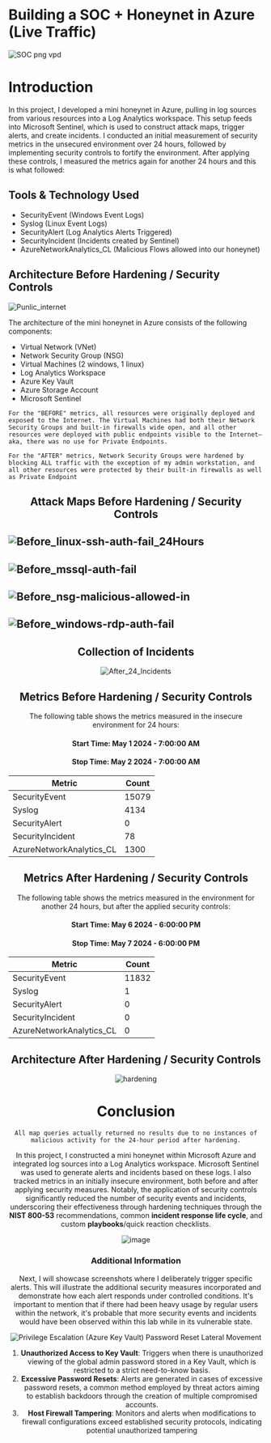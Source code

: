 # Building a SOC + Honeynet in Azure (Live Traffic)
![SOC png vpd](https://github.com/Matthew-Rimbert/Azure-HoneyNet/assets/169205418/4c7215d9-c0f8-4f06-b649-00ec2a661739)

# Introduction

In this project, I developed a mini honeynet in Azure, pulling in log sources from various resources into a Log Analytics workspace. This setup feeds into Microsoft Sentinel, which is used to construct attack maps, trigger alerts, and create incidents. I conducted an initial measurement of security metrics in the unsecured environment over 24 hours, followed by implementing security controls to fortify the environment. After applying these controls, I measured the metrics again for another 24 hours and this is what followed:
## Tools & Technology Used
- SecurityEvent (Windows Event Logs)
- Syslog (Linux Event Logs)
- SecurityAlert (Log Analytics Alerts Triggered)
- SecurityIncident (Incidents created by Sentinel)
- AzureNetworkAnalytics_CL (Malicious Flows allowed into our honeynet)

## Architecture Before Hardening / Security Controls
![Punlic_internet](https://github.com/Matthew-Rimbert/Azure-HoneyNet/assets/169205418/65bdf527-0a26-48df-a2fd-597431a39534)

The architecture of the mini honeynet in Azure consists of the following components:

- Virtual Network (VNet)
- Network Security Group (NSG)
- Virtual Machines (2 windows, 1 linux)
- Log Analytics Workspace
- Azure Key Vault
- Azure Storage Account
- Microsoft Sentinel

``` For the "BEFORE" metrics, all resources were originally deployed and exposed to the Internet. The Virtual Machines had both their Network Security Groups and built-in firewalls wide open, and all other resources were deployed with public endpoints visible to the Internet—aka, there was no use for Private Endpoints. ```

``` For the "AFTER" metrics, Network Security Groups were hardened by blocking ALL traffic with the exception of my admin workstation, and all other resources were protected by their built-in firewalls as well as Private Endpoint ```
<div align="center">

## Attack Maps Before Hardening / Security Controls

</div>

![Before_linux-ssh-auth-fail_24Hours](https://github.com/Matthew-Rimbert/Azure-HoneyNet/assets/169205418/a9f78599-fd30-4198-abb1-b896b3503424)<br>
---
![Before_mssql-auth-fail](https://github.com/Matthew-Rimbert/Azure-HoneyNet/assets/169205418/ab68b5a2-b56e-47d4-b780-c7e9ec04d422)<br>
---
![Before_nsg-malicious-allowed-in](https://github.com/Matthew-Rimbert/Azure-HoneyNet/assets/169205418/fc1c11fd-b0b5-4045-a897-e1f4e740576b)<br>
---
![Before_windows-rdp-auth-fail](https://github.com/Matthew-Rimbert/Azure-HoneyNet/assets/169205418/8827c7d9-f0c6-4681-84e4-4643a530597a)<br>
---
<div align="center">

## Collection of Incidents

<div/>

![After_24_Incidents](https://github.com/Matthew-Rimbert/Azure-HoneyNet/assets/169205418/88c3e290-cd67-4be2-b956-6b194a540de4)<br>

## Metrics Before Hardening / Security Controls

The following table shows the metrics measured in the insecure environment for 24 hours:
<div align="center">
  
#### Start Time: May 1 2024 - 7:00:00 AM 
#### Stop Time: May 2 2024 - 7:00:00 AM
| Metric                   | Count
| ------------------------ | -----
| SecurityEvent            | 15079
| Syslog                   | 4134
| SecurityAlert            | 0
| SecurityIncident         | 78
| AzureNetworkAnalytics_CL | 1300

</div>

## Metrics After Hardening / Security Controls

The following table shows the metrics measured in the environment for another 24 hours, but after the applied security controls:
<div align="center">
  
#### Start Time: May 6 2024 - 6:00:00 PM 
#### Stop Time:	May 7 2024 - 6:00:00 PM
| Metric                   | Count |
| ------------------------ | ----- |
| SecurityEvent            | 11832 |
| Syslog                   | 1     |
| SecurityAlert            | 0     |
| SecurityIncident         | 0     |
| AzureNetworkAnalytics_CL | 0     |

</div>

## Architecture After Hardening / Security Controls
![hardening](https://github.com/Matthew-Rimbert/Azure-HoneyNet/assets/169205418/fc30d92d-9fcc-45fb-aa24-4b08b8c77e35)

# Conclusion
```All map queries actually returned no results due to no instances of malicious activity for the 24-hour period after hardening.```

In this project, I constructed a mini honeynet within Microsoft Azure and integrated log sources into a Log Analytics workspace. Microsoft Sentinel was used to generate alerts and incidents based on these logs. I also tracked metrics in an initially insecure environment, both before and after applying security measures. Notably, the application of security controls significantly reduced the number of security events and incidents, underscoring their effectiveness through hardening techniques through the <strong>NIST 800-53</strong> recommendations, common <strong>incident response life cycle</strong>, and custom <strong>playbooks</strong>/quick reaction checklists.

![image](https://github.com/Matthew-Rimbert/Azure-HoneyNet/assets/169205418/147ebe0e-9cb5-48fe-bac6-60a00b4a4a75)

### Additional Information
Next, I will showcase screenshots where I deliberately trigger specific alerts. This will illustrate the additional security measures incorporated and demonstrate how each alert responds under controlled conditions.
It's important to mention that if there had been heavy usage by regular users within the network, it's probable that more security events and incidents would have been observed within this lab while in its vulnerable state.

![Privilege Escalation (Azure Key Vault)   Password Reset   Lateral Movement](https://github.com/Matthew-Rimbert/Azure-HoneyNet/assets/169205418/f13645ec-d74d-4a39-addd-c5c62655f708)

1. <strong>Unauthorized Access to Key Vault</strong>: Triggers when there is unauthorized viewing of the global admin password stored in a Key Vault, which is restricted to a strict need-to-know basis.<br>
2. <strong>Excessive Password Resets</strong>: Alerts are generated in cases of excessive password resets, a common method employed by threat actors aiming to establish backdoors through the creation of multiple compromised accounts.<br>
3. <strong>Host Firewall Tampering</strong>: Monitors and alerts when modifications to firewall configurations exceed established security protocols, indicating potential unauthorized tampering
